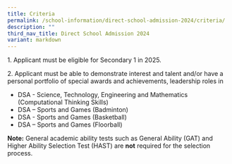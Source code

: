 ```yaml
---
title: Criteria
permalink: /school-information/direct-school-admission-2024/criteria/
description: ""
third_nav_title: Direct School Admission 2024
variant: markdown
---
```

1\. Applicant must be eligible for Secondary 1 in 2025.

2\. Applicant must be able to demonstrate interest and talent and/or have a personal portfolio of special awards and achievements, leadership roles in

*   DSA - Science, Technology, Engineering and Mathematics (Computational Thinking Skills)
*   DSA – Sports and Games (Badminton)
*   DSA - Sports and Games (Basketball)
*   DSA – Sports and Games (Floorball)

**Note:** General academic ability tests such as General Ability (GAT) and Higher Ability Selection Test (HAST) are **not** required for the selection process.